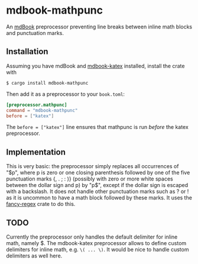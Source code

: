 # mdbook-mathpunc

An [mdBook](https://github.com/rust-lang/mdBook) preprocessor preventing line breaks between inline math blocks and punctuation marks.

## Installation

Assuming you have mdBook and [mdbook-katex](https://github.com/lzanini/mdbook-katex) installed, install the crate with

```console
$ cargo install mdbook-mathpunc
```

Then add it as a preprocessor to your `book.toml`:

```toml
[preprocessor.mathpunc]
command = "mdbook-mathpunc"
before = ["katex"]
```

The `before = ["katex"]` line ensures that mathpunc is run *before* the katex preprocessor.

## Implementation

This is very basic: the preprocessor simply replaces all occurrences of "\$p", where p is zero or one closing parenthesis followed by one of the five punctuation marks {, . ; : )} (possibly with zero or more white spaces between the dollar sign and p) by "p$", except if the dollar sign is escaped with a backslash.
It does not handle other punctuation marks such as ? or ! as it is uncommon to have a math block followed by these marks.
It uses the [fancy-regex](https://github.com/fancy-regex/fancy-regex) crate to do this.

## TODO

Currently the preprocessor only handles the default delimiter for inline math, namely $. The mdbook-katex preprocessor allows to define custom delimiters for inline math, e.g. `\( ... \)`. It would be nice to handle custom delimiters as well here.